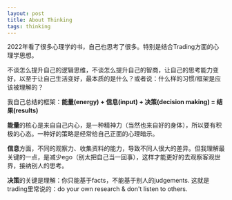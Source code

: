 ```yaml
---
layout: post
title: About Thinking
tags: thinking
---
```


2022年看了很多心理学的书，自己也思考了很多。特别是结合Trading方面的心理学思想。

不谈怎么提升自己的逻辑思维，不谈怎么提升自己的智商，让自己的思考能力变好，以至于让自己生活变好，最本质的是什么？或者说：什么样的习惯/框架是应该被理解的？

我自己总结的框架：**能量(energy) + 信息(input) + 决策(decision making) = 结果(results)**

**能量**的核心是来自自己内心，是一种精神力（当然也来自好的身体），所以要有积极的心态。一种好的策略是经常给自己正面的心理暗示。

**信息**方面，不同的观察力、收集资料的能力，导致不同人很大的差异。但我理解最关键的一点，是减少ego（别太把自己当一回事），这样才能更好的去观察客观世界，接纳别人的思考。

**决策**的关键是理解：你只能基于facts，不能基于别人的judgements. 这就是trading里常说的：do your own research & don't listen to others.